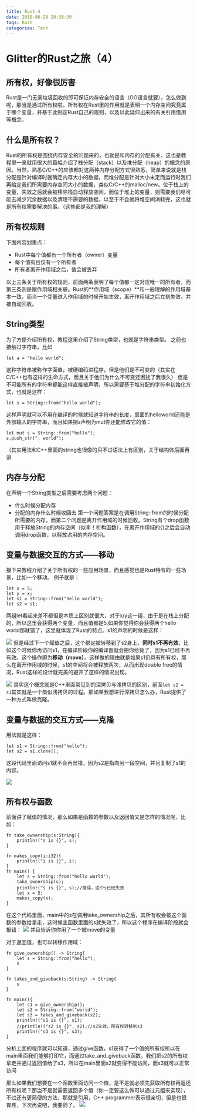 ```yaml
---
title: Rust-4
date: 2018-06-20 20:38:30
tags: Rust
categories: Tech
---
```

# Glitter的Rust之旅（4）
## 所有权，好像很厉害
Rust是一门无需垃圾回收的即可保证内存安全的语言（GO语言就要），怎么做到呢，那当是通过所有权啦。所有权在Rust里的作用就是表明一个内存空间究竟属于哪个变量，并基于此制定Rust自己的规则，以及以此延伸出来的有关引用借用等概念。

<!-- more -->
## 什么是所有权？
Rust的所有权是围绕内存安全的问题来的，也就是和内存的分配有关，这也是教程里一来就用很大的篇幅介绍了栈分配（stack）以及堆分配（heap）的概念的原因。当然，熟悉C/C++的应该都对这两种内存分配方式很熟悉，简单来说就是栈分配是针对编译时就确定内存大小的数据，而堆分配是针对大小未定而运行时我们再给定我们所需要内存空间大小的数据，类似C/C++的malloc/new。位于栈上的变量，失效之后就会被移除栈自动释放空间，而位于堆上的变量，则需要我们尽可能去减少冗余数据以及清理不需要的数据，以至于不会就将堆空间消耗完，这也就是所有权需要解决的事。（这些都是我的理解）

## 所有权规则
下面内容划重点：
- Rust中每个值都有一个所有者（owner）变量
- 每个值有且仅有一个所有者
- 所有者离开作用域之后，值会被丢弃

以上三条关于所有权的规则，前面两条表明了每个值都一定对应唯一的所有者，而第三条则是跟作用域相关联。Rust的**作用域（scope）**和一般理解的作用域基本一致，而当一个变量进入作用域的时候开始生效，离开作用域之后立刻失效，并被自动回收。

## String类型
为了方便介绍所有权，教程这里介绍了String类型，也就是字符串类型。
之前也接触过字符串，比如
```
let a = "hello world";
```
这种字符串被称作字面值，被硬编码进程序，但是他们是不可变的（其实在C/C++也有这样的生命方式，而且关于他们为什么不可变还困扰了我很久）
但是不可能所有的字符串都能这样直接被声明，所以需要基于堆分配的字符串初始化方式，也就是这样：
```
let s = String::from("hello world");
```
这样声明就可以不用在编译的时候就知道字符串的长度，里面的helloworld还能是外部输入的字符串，而且如果把s声明为mut你还能修改它的值：
```
let mut s = String::from("hello");
s.push_str(", world");
```
（其实用法和C++里面的string也很像的只不过语法上有区别，关于结构体后面再讲

## 内存与分配
在声明一个String类型之后需要考虑两个问题：
- 什么时候分配内存
- 分配的内存什么时候收回去
第一个问题答案是在调用String::from的时候分配所需要的内存，而第二个问题是离开作用域的时候回收。String有个drop函数用于释放String的内存空间（似李！析构函数），在离开作用域的{}之后会自动调用drop函数，以释放占用的内存空间。

## 变量与数据交互的方式——移动
接下来教程介绍了关于所有权的一些应用场景，而且感觉也是Rust特有的一些场景，比如一个移动。
例子就是：
```
let x = 5;
let y = x;
let s1 = String::from("hello world");
let s2 = s1;
```
两组let看起来差不都但是本质上区别就很大，对于x/y这一组，由于是在栈上分配的，所以这里会获得两个变量，而且值都是5.如果你觉得你会获得两个hello world那就错了，这里就体现了Rust的特点。s1的声明的时候是这样：

![](https://kaisery.github.io/trpl-zh-cn/img/trpl04-01.svg)
但是经过下一个赋值之后，这个绑定被转移到了s2身上，**同时s1不再有效**，比如这个时候你再访问s1，在编译阶段你的编译器就会把你给毙了，因为s1已经不再有效。这个操作即为**移动（move）**。这样做的理由就是如果s1仍具有所有权，那么在离开作用域的时候，s1的空间将会被释放两次，从而出现double free的情况，Rust这样的设计就完美的避开了这样的情况出现。

![](https://kaisery.github.io/trpl-zh-cn/img/trpl04-04.svg)
其实这个概念就是C++里面常见到的深拷贝与浅拷贝的区别，前面`let s2 = s1`其实就是一个类似浅拷贝的过程。那如果我想进行深拷贝怎么办，Rust提供了一种方式叫做克隆。

## 变量与数据的交互方式——克隆
用法就是这样：
```
let s1 = String::from("hello");
let s2 = s1.clone();
```
这段代码里面访问s1就不会再出错，因为s2是指向另一段空间，并且复制了s1的内容。

![](https://kaisery.github.io/trpl-zh-cn/img/trpl04-03.svg)

## 所有权与函数
前面讲了赋值的情况，那么如果是函数的参数以及返回值又是怎样的情况呢，比如：
```
fn take_ownership(s:String){
    println!("s is {}", s);
}

fn makes_copy(i:i32){
    println!("i is {}", i);
}
fn main() {
    let s = String::from("hello world");
    take_ownership(s);
    println!("s is {}", s);//错误，这个s已经失效
    let x = 5;
    makes_copy(x);
}
```
在这个代码里面，main中的s在调用take_ownership之后，其所有权会被这个函数的参数给拿走，这时候主函数里面的s就失效了，所以这个程序在编译阶段就会报错：
![](https://ws1.sinaimg.cn/large/8c185877gy1fshx3zttq4j20lb075mx4.jpg)
并且告诉你你用了一个被move的变量

对于返回值，也可以转移作用域：
```
fn give_ownership() -> String{
    let s = String::from("hello");
    s
}

fn takes_and_giveback(s:String) -> String{
    s
}

fn main(){
    let s1 = give_ownership();
    let s2 = String::from("world");
    let s3 = takes_and_giveback(s2);
    println!("s1 is {}", s1);
    //println!("s2 is {}", s2);//s2失效，所有权转移到s3
    println!("s3 is {}", s3);
}
```
分析上面的程序就可以知道，通过give函数，s1获得了一个值的所有权所以在main里面我们能够打印它，而通过take_and_giveback函数，我们把s2的所有权拿走并通过返回值给了s3，所以在main里面s2就变得不能访问，而s3就可以正常访问

那么如果我们想要在一个函数里面访问一个值，是不是就必须先获取所有权再返还所有权呢？那岂不是就需要返回多个值（你一定要这么做可以通过元组来实现），不过还有更简便的方法，那就是引用，C++ programmer表示很亲切，但是也很胃疼，下次再说吧，我要鸽了。
![](https://ws1.sinaimg.cn/large/8c185877gy1fshxdy5fh6j202902c746.jpg)


